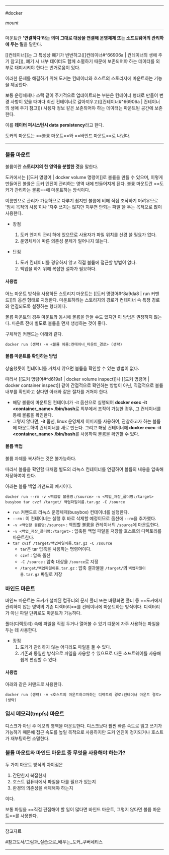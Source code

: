 
---

#docker

*mount*

---

마운트란 **'연결하다'라는 의미 그대로 대상을 연결해 운영체제 또는 소프트웨어의 관리하에 두는 일**을 말한다.

[[컨테이너]]는 그 특성상 폐기가 빈번하고([[컨테이너#^66906a | 컨테이너의 생애 주기 참고]]), 폐기 시 내부 데이터도 함께 소멸하기 때문에 보존되어야 하는 데이터를 외부로 대피시켜야 한다는 번거로움이 있다.

이러한 문제를 해결하기 위해 도커는 컨테이너와 호스트의 스토리지에 마운트하는 기능을 제공한다.

보통 운영체제나 스택 같이 주기적으로 업데이트되는 부분은 컨테이너 형태로 만들어 변경 사항이 있을 때마다 최신 컨테이너로 갈아끼우고([[컨테이너#^66906a | 컨테이너의 생애 주기 참고]]) 사용자 정보 같은 보존되어야 하는 데이터는 마운트된 공간에 보존한다.

이를 **데이터 퍼시스턴시 data persistency**라고 한다.

도커의 마운트는 ==볼륨 마운트==와 ==바인드 마운트==로 나뉜다.

---

### 볼륨 마운트

볼륨이란 **스토리지의 한 영역을 분할한 것**을 말한다.

도커에서는 [[도커 명령어 | docker volume 명령어]]로 볼륨을 만들 수 있으며, 이렇게 만들어진 볼륨은 도커 엔진이 관리하는 영역 내에 만들어지게 된다. 볼륨 마운트란 ==도커가 관리하는 볼륨==에 마운트하는 방식이다.

이름만으로 관리가 가능하므로 다루기 쉽지만 볼륨에 비해 직접 조작하기 어려우므로 '임시 목적의 사용'이나 '자주 쓰지는 않지만 지우면 안되는 파일'을 두는 목적으로 많이 사용한다.

+ 장점
	1. 도커 엔지의 관리 하에 있으므로 사용자가 파일 위치를 신경 쓸 필요가 없다.
	2. 운영체제에 따른 의존성 문제가 일어나지 않는다.

+ 단점
	1. 도커 컨테이너를 경유하지 않고 직접 볼륨에 접근할 방법이 없다.
	2. 백업을 하기 위해 복잡한 절차가 필요하다.

#### 사용법

어느 마운트 방식을 사용하든 스토리지 마운트는 [[도커 명령어#^8a9da8 | run 커맨드]]의 옵션 형태로 지정한다. 마운트하려는 스토리지의 경로가 컨테이너 속 특정 경로와 연결되도록 설정하는 형태이다.

볼륨 마운트의 경우 마운트와 동시에 볼륨을 만들 수도 있지만 이 방법은 권장하지 않는다. 마운트 전에 별도로 볼륨을 먼저 생성하는 것이 좋다.

구체적인 커맨드는 아래와 같다.

`docker run (생략) -v <볼륨 이름:컨테이너_마운트_경로> (생략)`

#### 볼륨 마운트를 확인하는 방법

상술했듯이 컨테이너를 거치지 않으면 볼륨을 확인할 수 있는 방법이 없다.

따라서 [[도커 명령어#^d619a1 | docker volume inspect]]나 [[도커 명령어 | docker container inspect]] 같이 간접적으로 확인하는 방법이 아닌, 직접적으로 볼륨 내부를 확인하고 싶다면 아래와 같은 절차를 거쳐야 한다.

- 해당 볼륨에 마운트된 컨테이너가 -it 옵션으로 실행되어 **docker exec -it <container_name> /bin/bash**로 외부에서 조작이 가능한 경우, 그 컨테이너를 통해 볼륨을 확인한다.
- 그렇지 않다면, -it 옵션, linux 운영체제 이미지를 사용하여, 관찰하고자 하는 볼륨에 마운트하여 컨테이너를 새로 만든다. 그리고 해당 컨테이너에 **docker exec -it <container_name> /bin/bash**를 사용하여 볼륨을 확인할 수 있다.

#### 볼륨 백업

볼륨 자체를 복사하는 것은 불가능하다.

따라서 볼륨을 확인할 때처럼 별도의 리눅스 컨테이너를 연결하여 볼륨의 내용을 압축해 저장하여야 한다.

아래는 볼륨 백업 커맨드의 예시이다.

`docker run --rm -v <백업할 볼륨명:/source> -v <백업_저장_폴더명:/target> busybox tar cvzf /target/ 백업파일이름.tar.gz -C /source`

- `run` 커맨드로 리눅스 운영체제(busybox) 컨테이너를 실행한다.
- `--rm` : 이 컨테이너는 실행 후 바로 삭제할 예정이므로 옵션에 `--rm`을 추가했다.
- `-v <백업할 볼륨명:/source>` : 백업할 볼륨을 컨테이너의 `/source`에 마운트한다.
- `-v <백업_저장_폴더명:/target>` : 압축된 백업 파일을 저장할 호스트의 디렉토리를 마운트한다.
- `tar cvzf /target/백업파일이름.tar.gz -C /source`
	- `tar`은 tar 압축을 사용하는 명령어이다.
	- `czvf` : 압축 옵션
	- `-C /source` : 압축 대상을 `/source`로 지정
	- `/target/백업파일이름.tar.gz` : 압축 결과물을 `/target/`의 `백업파일이름.tar.gz` 파일로 저장

### 바인드 마운트

바인드 마운트는 도커가 설치된 컴퓨터의 문서 폴더 또는 바탕화면 폴더 등 ==도커에서 관리하지 않는 영역의 기존 디렉터리==를 컨테이너에 마운트하는 방식이다. 디렉터리가 아닌 파일 단위로도 마운트가 가능하다.

폴더(디렉토리) 속에 파일을 직접 두거나 열어볼 수 있기 떄문에 자주 사용하는 파일을 두는 데 사용한다.

+ 장점
	1. 도커가 관리하지 않는 어디라도 파일을 둘 수 있다.
	2. 기존과 동일한 방식으로 파일을 사용할 수 있으므로 다른 소프트웨어를 사용해 쉽게 편집할 수 있다.

#### 사용법

아래와 같은 커맨드로 사용한다.

`docker run (생략) -v <호스트의 마운트하고자하는 디렉토리 경로:컨테이너 마운트 경로> (생략)`

### 임시 메모리(tmpfs) 마운트

디스크가 아닌 주 메모리 영역을 마운트한다. 디스크보다 훨씬 빠른 속도로 읽고 쓰기가 가능하기 때문에 접근 속도를 높일 목적으로 사용하지만 도커 엔진이 정지되거나 호스트가 재부팅하면 소멸한다.

### 볼륨 마운트와 마인드 마운트 중 무엇을 사용해야 하는가?

두 가지 마운트 방식의 차이점은

1. 간단한지 복잡한지
2. 호스트 컴퓨터에서 파일을 다룰 필요가 있는지
3. 환경의 의존성을 배제해야 하는지

이다.

보통 파일을 ==직접 편집해야 할 일이 많다면 바인드 마운트, 그렇지 않다면 볼륨 마운트==를 사용한다.

---

참고자료

#참고도서/그림과_실습으로_배우는_도커_쿠버네티스 

---